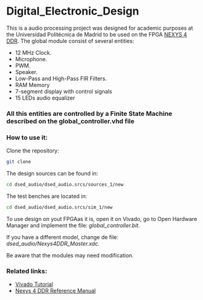 # Digital_Electronic_Design
This is a audio processing project was designed for academic purposes at the Universidad Politécnica de Madrid to be used on the FPGA [NEXYS 4 DDR](https://digilent.com/reference/programmable-logic/nexys-4-ddr/reference-manual).
The global module consist of several entities:
- 12 MHz Clock.
- Microphone.
- PWM.
- Speaker.
- Low-Pass and High-Pass FIR Filters.
- RAM Memory
- 7-segment display with control signals
- 15 LEDs audio equalizer
### All this entities are controlled by a Finite State Machine described on the global_controller.vhd file

### How to use it:
Clone the repository:
```sh 
git clone 
```
The design sources can be found in:
```sh
cd dsed_audio/dsed_audio.srcs/sources_1/new
````
The test benches are located in:
```sh
cd dsed_audio/dsed_audio.srcs/sim_1/new
```


To use design on yout FPGAas it is, open it on Vivado,  go to Open Hardware Manager and implement the file:
*global_controller.bit*.

If you have a different model, change de file:
*dsed_audio/Nexys4DDR_Master.xdc*.

Be aware that the modules may need modification.

### Related links:

- [Vivado Tutorial](https://www.xilinx.com/support/documentation/university/Vivado-Teaching/HDL-Design/2015x/VHDL/docs-pdf/Vivado_Tutorial.pdf)
- [Nexys 4 DDR Reference Manual](https://digilent.com/reference/_media/nexys4-ddr:nexys4ddr_rm.pdf)

